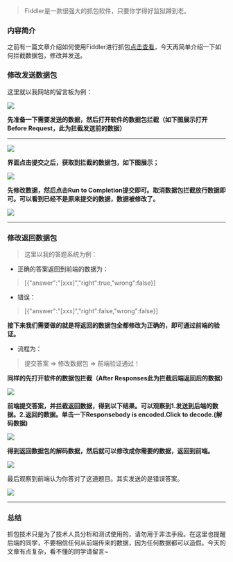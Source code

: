 > Fiddler是一款很强大的抓包软件，只要你学得好监狱蹲到老。

### 内容简介

之前有一篇文章介绍如何使用Fiddler进行抓包[点击查看](https://zxx.im/?p=253)，今天再简单介绍一下如何拦截数据包，修改并发送。

### 修改发送数据包

这里就以我网站的留言板为例：

![](https://i.bmp.ovh/imgs/2019/05/7be14c707413fbd8.png)

**先准备一下需要发送的数据，然后打开软件的数据包拦截（如下图展示打开Before Request，此为拦截发送前的数据）**

------

![](https://i.bmp.ovh/imgs/2019/05/4fac0368bc6b1bde.png)

**界面点击提交之后，获取到拦截的数据包，如下图展示；**

![](https://i.bmp.ovh/imgs/2019/05/effd3263f96c46b7.png)

**先修改数据，然后点击Run to Completion提交即可。取消数据包拦截放行数据即可。可以看到已经不是原来提交的数据，数据被修改了。**

![](https://i.bmp.ovh/imgs/2019/05/f87728533e532000.png)

------

### 修改返回数据包

> 这里以我的答题系统为例：

- 正确的答案返回到前端的数据为：

> [{"answer":"[xxx]","right":true,"wrong":false}]

- 错误：

>  [{"answer":"[xxx]","right":false,"wrong":false}]

**接下来我们需要做的就是将返回的数据包全都修改为正确的，即可通过前端的验证。**

- 流程为：

> 提交答案 => 修改数据包 => 前端验证通过！

**同样的先打开软件的数据包拦截（After Responses此为拦截后端返回后的数据）**

![](https://i.bmp.ovh/imgs/2019/05/7a69432249d8c7fd.png)

**前端提交答案，并拦截返回数据，得到以下结果。可以观察到1.发送到后端的数据。2.返回的数据。单击一下Responsebody is encoded.Click to decode.(解码数据)**

![](https://i.bmp.ovh/imgs/2019/05/fd6704ba2207236c.jpg)

**得到返回数据包的解码数据，然后就可以修改成你需要的数据，返回到前端。**

![](https://i.bmp.ovh/imgs/2019/05/cc92ad1aa5164591.jpg)

最后观察到前端认为你答对了这道题目。其实发送的是错误答案。

![](https://i.bmp.ovh/imgs/2019/05/c2a9eb7d84af900b.png)

------

### 总结

抓包技术只是为了技术人员分析和测试使用的，请勿用于非法手段。在这里也提醒后端的同学，不要相信任何从前端传来的数据，因为任何数据都可以造假。今天的文章有点复杂，看不懂的同学请留言~